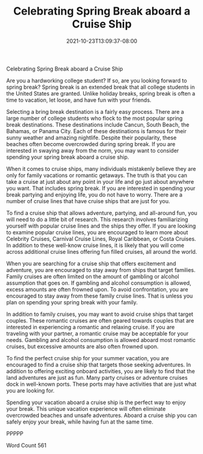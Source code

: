 ﻿---
title: "Celebrating Spring Break aboard a Cruise Ship"
date: 2021-10-23T13:09:37-08:00
description: "Cruise Ships Tips for Web Success"
featured_image: "/images/Cruise Ships.jpg"
tags: ["Cruise Ships"]
---

Celebrating Spring Break aboard a Cruise Ship

Are you a hardworking college student?  If so, are you looking forward to spring break?  Spring break is an extended break that all college students in the United States are granted.  Unlike holiday breaks, spring break is often a time to vacation, let loose, and have fun with your friends. 

Selecting a bring break destination is a fairly easy process. There are a large number of college students who flock to the most popular spring break destinations.  These destinations include Cancun, South Beach, the Bahamas, or Panama City.  Each of these destinations is famous for their sunny weather and amazing nightlife.  Despite their popularity, these beaches often become overcrowded during spring break.  If you are interested in swaying away from the norm, you may want to consider spending your spring break aboard a cruise ship.

When it comes to cruise ships, many individuals mistakenly believe they are only for family vacations or romantic getaways.  The truth is that you can take a cruise at just about any point in your life and go just about anywhere you want. That includes spring break.  If you are interested in spending your break partying and enjoying life, you do not have to worry. There are a number of cruise lines that have cruise ships that are just for you.  

To find a cruise ship that allows adventure, partying, and all-around fun, you will need to do a little bit of research.  This research involves familiarizing yourself with popular cruise lines and the ships they offer.  If you are looking to examine popular cruise lines, you are encouraged to learn more about Celebrity Cruises, Carnival Cruise Lines, Royal Caribbean, or Costa Cruises.  In addition to these well-know cruise lines, it is likely that you will come across additional cruise lines offering fun filled cruises, all around the world.  

When you are searching for a cruise ship that offers excitement and adventure, you are encouraged to stay away from ships that target families.  Family cruises are often limited on the amount of gambling or alcohol assumption that goes on.  If gambling and alcohol consumption is allowed, excess amounts are often frowned upon. To avoid confrontation, you are encouraged to stay away from these family cruise lines. That is unless you plan on spending your spring break with your family.  

In addition to family cruises, you may want to avoid cruise ships that target couples.  These romantic cruises are often geared towards couples that are interested in experiencing a romantic and relaxing cruise.  If you are traveling with your partner, a romantic cruise may be acceptable for your needs.  Gambling and alcohol consumption is allowed aboard most romantic cruises, but excessive amounts are also often frowned upon.

To find the perfect cruise ship for your summer vacation, you are encouraged to find a cruise ship that targets those seeking adventures.  In addition to offering exciting onboard activities, you are likely to find that the land adventures are just as fun.  Many party cruises or adventure cruises dock in well-known ports.  These ports may have activities that are just what you are looking for.  

Spending your vacation aboard a cruise ship is the perfect way to enjoy your break.  This unique vacation experience will often eliminate overcrowded beaches and unsafe adventures.  Aboard a cruise ship you can safely enjoy your break, while having fun at the same time.

PPPPP

Word Count 561

